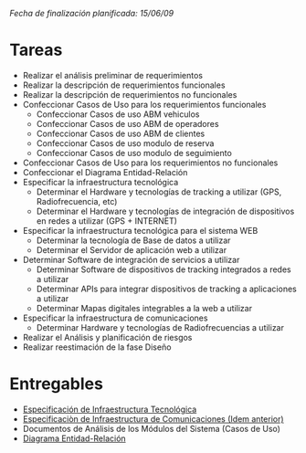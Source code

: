 _Fecha de finalización planificada: 15/06/09_

# Tareas #

  * Realizar el análisis preliminar de requerimientos
  * Realizar la descripción de requerimientos funcionales
  * Realizar la descripción de requerimientos no funcionales
  * Confeccionar Casos de Uso para los requerimientos funcionales
    * Confeccionar Casos de uso ABM vehiculos
    * Confeccionar Casos de uso ABM de operadores
    * Confeccionar Casos de uso ABM de clientes
    * Confeccionar Casos de uso modulo de reserva
    * Confeccionar Casos de uso modulo de seguimiento
  * Confeccionar Casos de Uso para los requerimientos no funcionales
  * Confeccionar el Diagrama Entidad-Relación
  * Especificar la infraestructura tecnológica
    * Determinar el Hardware y tecnologías de tracking a utilizar (GPS, Radiofrecuencia, etc)
    * Determinar el Hardware y tecnologías de integración de dispositivos en redes a utilizar (GPS + INTERNET)
  * Especificar la infraestructura tecnológica para el sistema WEB
    * Determinar la tecnología de Base de datos a utilizar
    * Determinar el Servidor de aplicación web a utilizar
  * Determinar Software de integración de servicios a utilizar
    * Determinar Software de dispositivos de tracking integrados a redes a utilizar
    * Determinar APIs para integrar dispositivos de tracking a aplicaciones a utilizar
    * Determinar Mapas digitales integrables a la web a utilizar
  * Especificar la infraestructura de comunicaciones
    * Determinar Hardware y tecnologías de Radiofrecuencias a utilizar
  * Realizar el Análisis y planificación de riesgos
  * Realizar reestimación de la fase Diseño


# Entregables #

  * [Especificación de Infraestructura Tecnológica](http://citysoft.googlecode.com/files/Infraestructura%20Tecnológica%20v1.0.doc)
  * [Especificaciòn de Infraestructura de Comunicaciones (Idem anterior)](http://citysoft.googlecode.com/files/Infraestructura%20Tecnológica%20v1.0.doc)
  * Documentos de Análisis de los Módulos del Sistema (Casos de Uso)
  * [Diagrama Entidad-Relación](http://citysoft.googlecode.com/files/Diagrama%20Entidad-Relacion.doc)